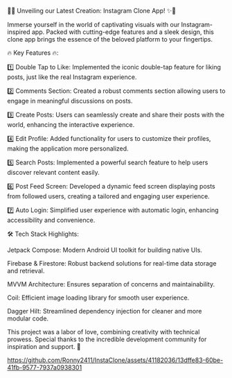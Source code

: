 📸✨ Unveiling our Latest Creation: Instagram Clone App! ✨📱

Immerse yourself in the world of captivating visuals with our Instagram-inspired app. Packed with cutting-edge features and a sleek design, this clone app brings the essence of the beloved platform to your fingertips.

🔥 Key Features 🔥:

1️⃣ Double Tap to Like: Implemented the iconic double-tap feature for liking posts, just like the real Instagram experience.

2️⃣ Comments Section: Created a robust comments section allowing users to engage in meaningful discussions on posts.

3️⃣ Create Posts: Users can seamlessly create and share their posts with the world, enhancing the interactive experience.

4️⃣ Edit Profile: Added functionality for users to customize their profiles, making the application more personalized.

5️⃣ Search Posts: Implemented a powerful search feature to help users discover relevant content easily.

6️⃣ Post Feed Screen: Developed a dynamic feed screen displaying posts from followed users, creating a tailored and engaging user experience.

7️⃣ Auto Login: Simplified user experience with automatic login, enhancing accessibility and convenience.

🛠️ Tech Stack Highlights:

Jetpack Compose: Modern Android UI toolkit for building native UIs.

Firebase & Firestore: Robust backend solutions for real-time data storage and retrieval.

MVVM Architecture: Ensures separation of concerns and maintainability.

Coil: Efficient image loading library for smooth user experience.

Dagger Hilt: Streamlined dependency injection for cleaner and more modular code.

This project was a labor of love, combining creativity with technical prowess. Special thanks to the incredible development community for inspiration and support. 🙌

https://github.com/Ronny2411/InstaClone/assets/41182036/13dffe83-60be-41fb-9577-7937a0938301
